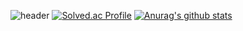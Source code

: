 ![header](https://capsule-render.vercel.app/api?type=rounded&color=random&text=cbkpar&height=200&fontSize=100)
[![Solved.ac Profile](http://mazassumnida.wtf/api/v2/generate_badge?boj=cbkpar)](https://solved.ac/cbkpar/)
[![Anurag's github stats](https://github-readme-stats.vercel.app/api?username=cbkpar&show_icons=true&theme={theme})](https://github.com/cbkpar/github-readme-stats)
